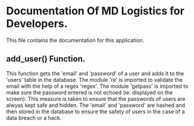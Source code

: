 # Documentation Of MD Logistics for Developers.
This file contains the documentation for this application.

## add_user() Function.
This function gets the 'email' and 'password' of a user and adds it to the 'users' table in the database.
The module 're' is imported to validate the email with the help of a regex 'regex'.
The module 'getpass' is imported to make sure the password entered is not echoed (ie. displayed on the screen).
This measure is taken to ensure that the passwords of users are alwyas kept safe and hidden.
The 'email' and 'password' are hashed and then stored in the database to ensure the safety of users in the case of
a data breach or a hack.

